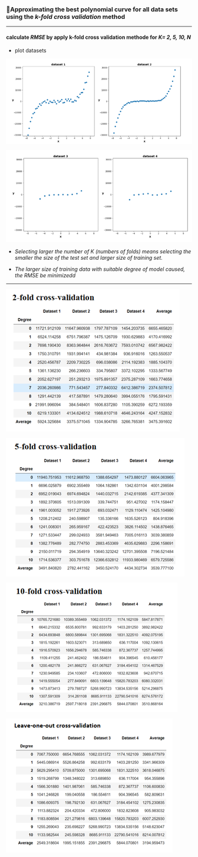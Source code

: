 
### :dart:Approximating the best polynomial curve for all data sets using the *k-fold cross validation* method
---

#### calculate *RMSE* by apply k-fold cross validation methode for _K= 2, 5, 10, N_ 


- plot datasets

![](dataset1,2.PNG)

![](dataset3,4.PNG)


- *Selecting larger the number of K (numbers of folds) means selecting the smaller the size of the test set and larger size of training set.*

- *The larger size of training data with suitable degree of model caused, the RMSE be minimizedd*

---

![](1.PNG)

![](2.PNG)

![](3.PNG)

![](4.PNG)


